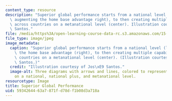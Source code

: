 ```yaml
---
content_type: resource
description: "Superior global performance starts from a national level (left), to\
  \ augmenting the home base advantage right), to then creating multiple capabilities\
  \ across countries on a metanational level (center). Illustration courtesy of Jos\xE9\
  \ Santos."
file: /media/https%3A/open-learning-course-data-rc.s3.amazonaws.com/15-220-global-strategy-and-organization-spring-2012/5934264463a7871fd78df1b08d3a718a_15-220s12.jpg
file_type: image/jpeg
image_metadata:
  caption: "Superior global performance starts from a national level (left), to augmenting\
    \ the home base advantage (right), to then creating multiple capabilities across\
    \ countries on a metanational level (center). (Illustration courtesy of Jos\xE9\
    \ Santos.)"
  credit: "Illustration courtesy of Jos\xE9 Santos."
  image-alt: Three diagrams with arrows and lines, colored to represent country relations
    on a national, national plus, and metanational level.
resourcetype: Image
title: Superior Global Performance
uid: 59342644-63a7-871f-d78d-f1b08d3a718a
---
```

